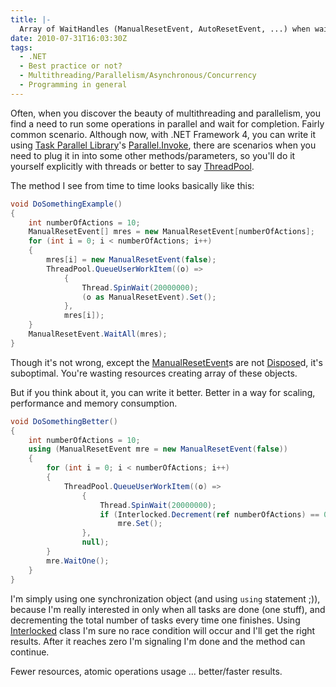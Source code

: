 ```yaml
---
title: |-
  Array of WaitHandles (ManualResetEvent, AutoResetEvent, ...) when waiting for operations to complete ...
date: 2010-07-31T16:03:30Z
tags:
  - .NET
  - Best practice or not?
  - Multithreading/Parallelism/Asynchronous/Concurrency
  - Programming in general
---
```

Often, when you discover the beauty of multithreading and parallelism, you find a need to run some operations in parallel and wait for completion. Fairly common scenario. Although now, with .NET Framework 4, you can write it using [Task Parallel Library][1]'s [Parallel.Invoke][2], there are scenarios when you need to plug it in into some other methods/parameters, so you'll do it yourself explicitly with threads or better to say [ThreadPool][3].

The method I see from time to time looks basically like this:

```csharp
void DoSomethingExample()
{
	int numberOfActions = 10;
	ManualResetEvent[] mres = new ManualResetEvent[numberOfActions];
	for (int i = 0; i < numberOfActions; i++)
	{
		mres[i] = new ManualResetEvent(false);
		ThreadPool.QueueUserWorkItem((o) =>
			{
				Thread.SpinWait(20000000);
				(o as ManualResetEvent).Set();
			},
			mres[i]);
	}
	ManualResetEvent.WaitAll(mres);
}
```

Though it's not wrong, except the [ManualResetEvent][4]s are not [Dispose][5]d, it's suboptimal. You're wasting resources creating array of these objects.

But if you think about it, you can write it better. Better in a way for scaling, performance and memory consumption.

```csharp
void DoSomethingBetter()
{
	int numberOfActions = 10;
	using (ManualResetEvent mre = new ManualResetEvent(false))
	{
		for (int i = 0; i < numberOfActions; i++)
		{
			ThreadPool.QueueUserWorkItem((o) =>
				{
					Thread.SpinWait(20000000);
					if (Interlocked.Decrement(ref numberOfActions) == 0)
						mre.Set();
				},
				null);
		}
		mre.WaitOne();
	}
}
```

I'm simply using one synchronization object (and using `using` statement ;)), because I'm really interested in only when all tasks are done (one stuff), and decrementing the total number of tasks every time one finishes. Using [Interlocked][6] class I'm sure no race condition will occur and I'll get the right results. After it reaches zero I'm signaling I'm done and the method can continue.

Fewer resources, atomic operations usage ... better/faster results.

[1]: http://msdn.microsoft.com/en-us/library/dd460717.aspx
[2]: http://msdn.microsoft.com/en-us/library/system.threading.tasks.parallel.invoke.aspx
[3]: http://msdn.microsoft.com/en-us/library/system.threading.threadpool.aspx
[4]: http://msdn.microsoft.com/en-us/library/system.threading.manualresetevent.aspx
[5]: http://msdn.microsoft.com/en-us/library/system.idisposable.dispose.aspx
[6]: http://msdn.microsoft.com/en-us/library/system.threading.interlocked.aspx
